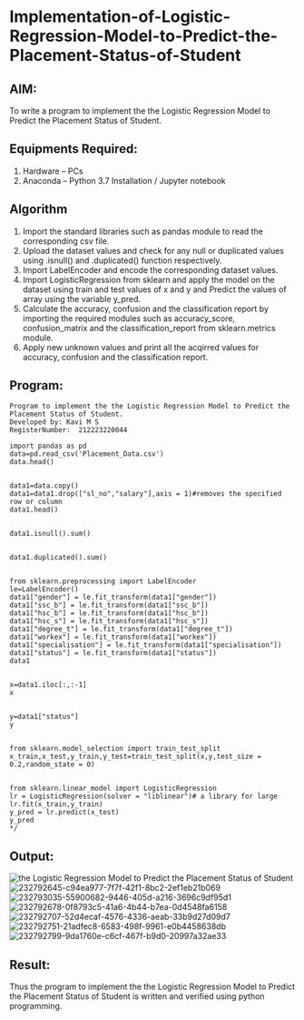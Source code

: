 # Implementation-of-Logistic-Regression-Model-to-Predict-the-Placement-Status-of-Student

## AIM:
To write a program to implement the the Logistic Regression Model to Predict the Placement Status of Student.

## Equipments Required:
1. Hardware – PCs
2. Anaconda – Python 3.7 Installation / Jupyter notebook

## Algorithm
1. Import the standard libraries such as pandas module to read the corresponding csv file.
2. Upload the dataset values and check for any null or duplicated values using .isnull() and .duplicated() function respectively.
3. Import LabelEncoder and encode the corresponding dataset values.
4. Import LogisticRegression from sklearn and apply the model on the dataset using train and test values of x and y and Predict the values of array using the variable y_pred.
5. Calculate the accuracy, confusion and the classification report by importing the required modules such as accuracy_score, confusion_matrix and the classification_report from sklearn.metrics module.
6. Apply new unknown values and print all the acqirred values for accuracy, confusion and the classification report.


## Program:
```
Program to implement the the Logistic Regression Model to Predict the Placement Status of Student.
Developed by: Kavi M S
RegisterNumber:  212223220044
```
```
import pandas as pd
data=pd.read_csv('Placement_Data.csv')
data.head()


data1=data.copy()
data1=data1.drop(["sl_no","salary"],axis = 1)#removes the specified row or column
data1.head()


data1.isnull().sum()


data1.duplicated().sum()


from sklearn.preprocessing import LabelEncoder
le=LabelEncoder()
data1["gender"] = le.fit_transform(data1["gender"])
data1["ssc_b"] = le.fit_transform(data1["ssc_b"])
data1["hsc_b"] = le.fit_transform(data1["hsc_b"])
data1["hsc_s"] = le.fit_transform(data1["hsc_s"])
data1["degree_t"] = le.fit_transform(data1["degree_t"])
data1["workex"] = le.fit_transform(data1["workex"])
data1["specialisation"] = le.fit_transform(data1["specialisation"])
data1["status"] = le.fit_transform(data1["status"])
data1


x=data1.iloc[:,:-1]
x


y=data1["status"]
y


from sklearn.model_selection import train_test_split
x_train,x_test,y_train,y_test=train_test_split(x,y,test_size = 0.2,random_state = 0)


from sklearn.linear_model import LogisticRegression
lr = LogisticRegression(solver = "liblinear")# a library for large
lr.fit(x_train,y_train)
y_pred = lr.predict(x_test)
y_pred
*/
```

## Output:
![the Logistic Regression Model to Predict the Placement Status of Student](sam.png)
![232792645-c94ea977-7f7f-42f1-8bc2-2ef1eb21b069](https://github.com/Kavi45-msk/Implementation-of-Logistic-Regression-Model-to-Predict-the-Placement-Status-of-Student/assets/147457752/12bb2274-5169-4b9b-987b-781fbb47f0fa)
![232793035-55900682-9446-405d-a216-3696c9df95d1](https://github.com/Kavi45-msk/Implementation-of-Logistic-Regression-Model-to-Predict-the-Placement-Status-of-Student/assets/147457752/27aad290-0a32-45fa-a264-5245c8480a2b)
![232792678-0f8793c5-41a6-4b44-b7ea-0d4548fa6158](https://github.com/Kavi45-msk/Implementation-of-Logistic-Regression-Model-to-Predict-the-Placement-Status-of-Student/assets/147457752/8f50e42e-42dd-4fd4-b334-9ba88ebbbf9d)
![232792707-52d4ecaf-4576-4336-aeab-33b9d27d09d7](https://github.com/Kavi45-msk/Implementation-of-Logistic-Regression-Model-to-Predict-the-Placement-Status-of-Student/assets/147457752/ff4b62be-c03c-4370-898f-8c6cdbb78095)
![232792751-21adfec8-6583-498f-9961-e0b4458638db](https://github.com/Kavi45-msk/Implementation-of-Logistic-Regression-Model-to-Predict-the-Placement-Status-of-Student/assets/147457752/267da2db-54e5-425c-921a-4c59b1e7f6ab)
![232792799-9da1760e-c6cf-467f-b9d0-20997a32ae33](https://github.com/Kavi45-msk/Implementation-of-Logistic-Regression-Model-to-Predict-the-Placement-Status-of-Student/assets/147457752/8eaa8827-2756-40a2-8671-44b3bd6a2ce5)


## Result:
Thus the program to implement the the Logistic Regression Model to Predict the Placement Status of Student is written and verified using python programming.
